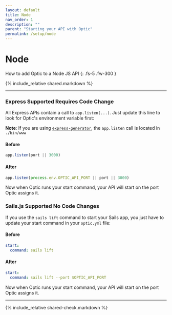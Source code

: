 ```yaml
---
layout: default
title: Node
nav_order: 1
description: ""
parent: "Starting your API with Optic"
permalink: /setup/node
---
```


# Node

How to add Optic to a Node JS API
{: .fs-5 .fw-300 }

{% include_relative shared.markdown %}

---

### Express <span class="label label-green">Supported</span> <span class="label label-yellow">Requires Code Change</span>
All Express APIs contain a call to `app.listen(...)`. Just update this line to look for Optic's environment variable first:

**Note**: If you are using [`express-generator`](https://expressjs.com/en/starter/generator.html), the `app.listen` call is located in `./bin/www`

#### Before
```javascript
app.listen(port || 3000)
```

#### After
```javascript
app.listen(process.env.OPTIC_API_PORT || port || 3000)
```

Now when Optic runs your start command, your API will start on the port Optic assigns it.

### Sails.js <span class="label label-green">Supported</span> <span class="label label-green">No Code Changes</span>
If you use the `sails lift` command to start your Sails app, you just have to update your start command in your `optic.yml` file:

#### Before
```yaml
start:
  command: sails lift
```

#### After
```yaml
start:
  command: sails lift --port $OPTIC_API_PORT
```

Now when Optic runs your start command, your API will start on the port Optic assigns it.

---

{% include_relative shared-check.markdown %}
